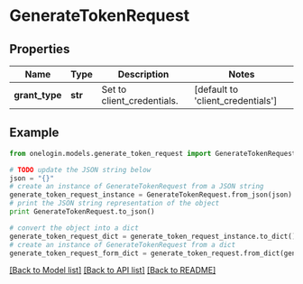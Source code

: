 # GenerateTokenRequest


## Properties
Name | Type | Description | Notes
------------ | ------------- | ------------- | -------------
**grant_type** | **str** | Set to client_credentials. | [default to 'client_credentials']

## Example

```python
from onelogin.models.generate_token_request import GenerateTokenRequest

# TODO update the JSON string below
json = "{}"
# create an instance of GenerateTokenRequest from a JSON string
generate_token_request_instance = GenerateTokenRequest.from_json(json)
# print the JSON string representation of the object
print GenerateTokenRequest.to_json()

# convert the object into a dict
generate_token_request_dict = generate_token_request_instance.to_dict()
# create an instance of GenerateTokenRequest from a dict
generate_token_request_form_dict = generate_token_request.from_dict(generate_token_request_dict)
```
[[Back to Model list]](../README.md#documentation-for-models) [[Back to API list]](../README.md#documentation-for-api-endpoints) [[Back to README]](../README.md)


